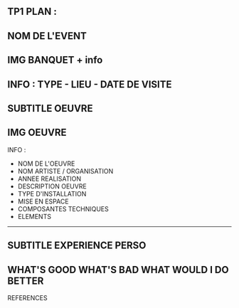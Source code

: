 TP1
PLAN :
---
NOM DE L'EVENT
---
IMG BANQUET + info
---
INFO : TYPE - LIEU - DATE DE VISITE
---
SUBTITLE OEUVRE
---
IMG OEUVRE
---
INFO : 
- NOM DE L'OEUVRE
- NOM ARTISTE / ORGANISATION
- ANNEE REALISATION
- DESCRIPTION OEUVRE
- TYPE D'INSTALLATION
- MISE EN ESPACE
- COMPOSANTES TECHNIQUES
- ELEMENTS
---
SUBTITLE EXPERIENCE PERSO
---
WHAT'S GOOD
WHAT'S BAD
WHAT WOULD I DO BETTER
---

REFERENCES
